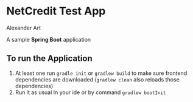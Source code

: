 # NetCredit Test App
Alexander Art

A sample **Spring Boot** application

## To run the Application

1. At least one run `gradle init` or `gradlew build` to make sure frontend dependencies are downloaded (`gradlew clean` also reloads those dependencies)
2. Run it as usual In your ide or by command `gradlew bootInit`